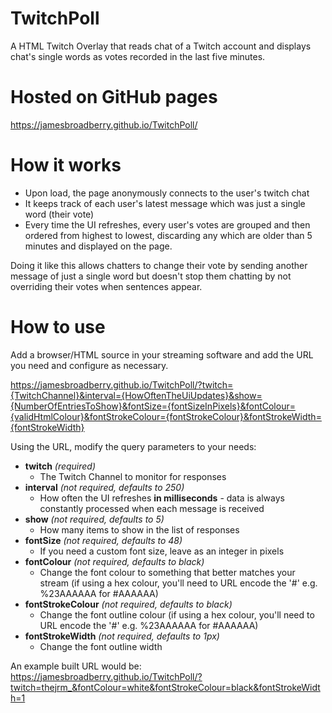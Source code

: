 # TwitchPoll

A HTML Twitch Overlay that reads chat of a Twitch account and displays chat's single words as votes recorded in the last five minutes.

# Hosted on GitHub pages

https://jamesbroadberry.github.io/TwitchPoll/

# How it works

- Upon load, the page anonymously connects to the user's twitch chat
- It keeps track of each user's latest message which was just a single word (their vote)
- Every time the UI refreshes, every user's votes are grouped and then ordered from highest to lowest, discarding any which are older than 5 minutes and displayed on the page.

Doing it like this allows chatters to change their vote by sending another message of just a single word but doesn't stop them chatting by not overriding their votes when sentences appear.

# How to use

Add a browser/HTML source in your streaming software and add the URL you need and configure as necessary.

https://jamesbroadberry.github.io/TwitchPoll/?twitch={TwitchChannel}&interval={HowOftenTheUiUpdates}&show={NumberOfEntriesToShow}&fontSize={fontSizeInPixels}&fontColour={validHtmlColour}&fontStrokeColour={fontStrokeColour}&fontStrokeWidth={fontStrokeWidth}

Using the URL, modify the query parameters to your needs:

- **twitch** _(required)_
  - The Twitch Channel to monitor for responses
- **interval** _(not required, defaults to 250)_
  - How often the UI refreshes **in milliseconds** - data is always constantly processed when each message is received
- **show** _(not required, defaults to 5)_
  - How many items to show in the list of responses
- **fontSize** _(not required, defaults to 48)_
  - If you need a custom font size, leave as an integer in pixels
- **fontColour** _(not required, defaults to black)_
  - Change the font colour to something that better matches your stream (if using a hex colour, you'll need to URL encode the '#' e.g. %23AAAAAA for #AAAAAA)
- **fontStrokeColour** _(not required, defaults to black)_
  - Change the font outline colour (if using a hex colour, you'll need to URL encode the '#' e.g. %23AAAAAA for #AAAAAA)
- **fontStrokeWidth** _(not required, defaults to 1px)_
  - Change the font outline width

An example built URL would be:
https://jamesbroadberry.github.io/TwitchPoll/?twitch=thejrm_&fontColour=white&fontStrokeColour=black&fontStrokeWidth=1
